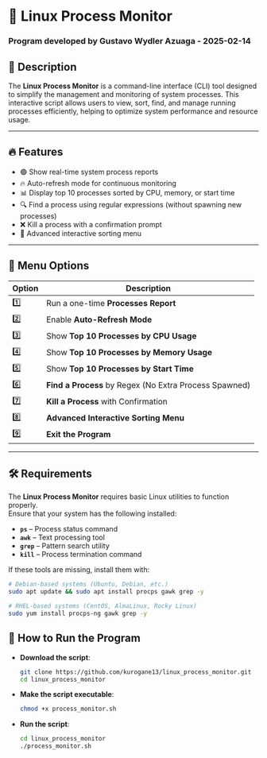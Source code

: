 # **🚀 Linux Process Monitor**

### **Program developed by Gustavo Wydler Azuaga - 2025-02-14**

## **📌 Description**

The **Linux Process Monitor** is a command-line interface (CLI) tool designed to simplify the management and monitoring of system processes. This interactive script allows users to view, sort, find, and manage running processes efficiently, helping to optimize system performance and resource usage.

---

## **🔥 Features**

- 🟢 Show real-time system process reports  
- 🔥 Auto-refresh mode for continuous monitoring  
- 📊 Display top 10 processes sorted by CPU, memory, or start time  
- 🔍 Find a process using regular expressions (without spawning new processes)  
- ❌ Kill a process with a confirmation prompt  
- 🚀 Advanced interactive sorting menu 

---

## **📜 Menu Options**

| Option | Description |
|--------|-------------|
| 1️⃣ | Run a one-time **Processes Report** |
| 2️⃣ | Enable **Auto-Refresh Mode** |
| 3️⃣ | Show **Top 10 Processes by CPU Usage** |
| 4️⃣ | Show **Top 10 Processes by Memory Usage** |
| 5️⃣ | Show **Top 10 Processes by Start Time** |
| 6️⃣ | **Find a Process** by Regex (No Extra Process Spawned) |
| 7️⃣ | **Kill a Process** with Confirmation |
| 8️⃣ | **Advanced Interactive Sorting Menu** |
| 9️⃣ | **Exit the Program** |

---

## **🛠 Requirements**

The **Linux Process Monitor** requires basic Linux utilities to function properly.  
Ensure that your system has the following installed:

- **`ps`** – Process status command  
- **`awk`** – Text processing tool  
- **`grep`** – Pattern search utility  
- **`kill`** – Process termination command  

If these tools are missing, install them with:

```bash
# Debian-based systems (Ubuntu, Debian, etc.)
sudo apt update && sudo apt install procps gawk grep -y

# RHEL-based systems (CentOS, AlmaLinux, Rocky Linux)
sudo yum install procps-ng gawk grep -y
```
## **🚀 How to Run the Program**

- **Download the script**:  
    ```bash
    git clone https://github.com/kurogane13/linux_process_monitor.git
    cd linux_process_monitor
    ```

- **Make the script executable**:  
    ```bash
    chmod +x process_monitor.sh
    ```

- **Run the script**:  
    ```bash
    cd linux_process_monitor
    ./process_monitor.sh
    ```

